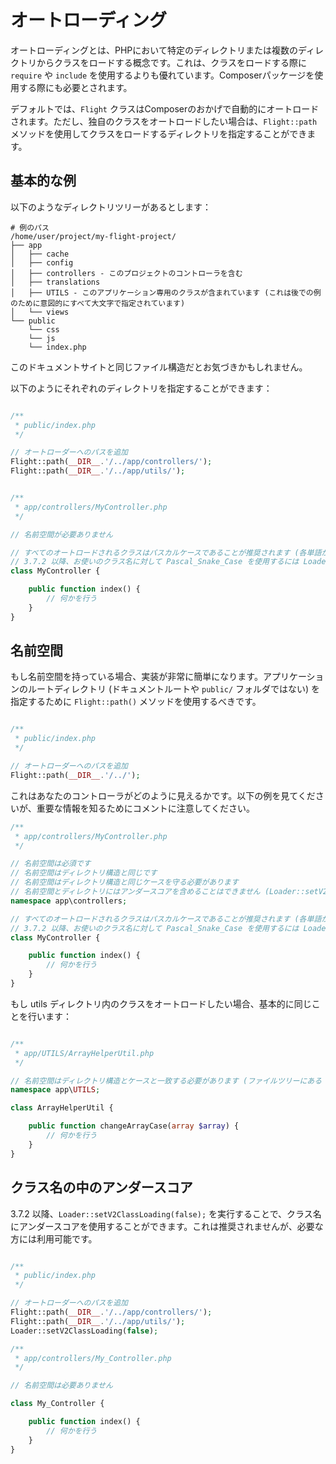 # オートローディング

オートローディングとは、PHPにおいて特定のディレクトリまたは複数のディレクトリからクラスをロードする概念です。これは、クラスをロードする際に `require` や `include` を使用するよりも優れています。Composerパッケージを使用する際にも必要とされます。

デフォルトでは、`Flight` クラスはComposerのおかげで自動的にオートロードされます。ただし、独自のクラスをオートロードしたい場合は、`Flight::path` メソッドを使用してクラスをロードするディレクトリを指定することができます。

## 基本的な例

以下のようなディレクトリツリーがあるとします：

```text
# 例のパス
/home/user/project/my-flight-project/
├── app
│   ├── cache
│   ├── config
│   ├── controllers - このプロジェクトのコントローラを含む
│   ├── translations
│   ├── UTILS - このアプリケーション専用のクラスが含まれています (これは後での例のために意図的にすべて大文字で指定されています)
│   └── views
└── public
    └── css
	└── js
	└── index.php
```

このドキュメントサイトと同じファイル構造だとお気づきかもしれません。

以下のようにそれぞれのディレクトリを指定することができます：

```php

/**
 * public/index.php
 */

// オートローダーへのパスを追加
Flight::path(__DIR__.'/../app/controllers/');
Flight::path(__DIR__.'/../app/utils/');


/**
 * app/controllers/MyController.php
 */

// 名前空間が必要ありません

// すべてのオートロードされるクラスはパスカルケースであることが推奨されます (各単語が大文字で、スペースはなし)
// 3.7.2 以降、お使いのクラス名に対して Pascal_Snake_Case を使用するには Loader::setV2ClassLoading(false); を実行できます
class MyController {

	public function index() {
		// 何かを行う
	}
}
```

## 名前空間

もし名前空間を持っている場合、実装が非常に簡単になります。アプリケーションのルートディレクトリ (ドキュメントルートや `public/` フォルダではない) を指定するために `Flight::path()` メソッドを使用するべきです。

```php

/**
 * public/index.php
 */

// オートローダーへのパスを追加
Flight::path(__DIR__.'/../');
```

これはあなたのコントローラがどのように見えるかです。以下の例を見てくださいが、重要な情報を知るためにコメントに注意してください。

```php
/**
 * app/controllers/MyController.php
 */

// 名前空間は必須です
// 名前空間はディレクトリ構造と同じです
// 名前空間はディレクトリ構造と同じケースを守る必要があります
// 名前空間とディレクトリにはアンダースコアを含めることはできません (Loader::setV2ClassLoading(false) が設定されていない限り)
namespace app\controllers;

// すべてのオートロードされるクラスはパスカルケースであることが推奨されます (各単語が大文字で、スペースはなし)
// 3.7.2 以降、お使いのクラス名に対して Pascal_Snake_Case を使用するには Loader::setV2ClassLoading(false); を実行できます
class MyController {

	public function index() {
		// 何かを行う
	}
}
```

もし utils ディレクトリ内のクラスをオートロードしたい場合、基本的に同じことを行います：

```php

/**
 * app/UTILS/ArrayHelperUtil.php
 */

// 名前空間はディレクトリ構造とケースと一致する必要があります (ファイルツリーにある UTILS ディレクトリのように大文字であることに注意してください)
namespace app\UTILS;

class ArrayHelperUtil {

	public function changeArrayCase(array $array) {
		// 何かを行う
	}
}
```

## クラス名の中のアンダースコア

3.7.2 以降、`Loader::setV2ClassLoading(false);` を実行することで、クラス名にアンダースコアを使用することができます。これは推奨されませんが、必要な方には利用可能です。

```php

/**
 * public/index.php
 */

// オートローダーへのパスを追加
Flight::path(__DIR__.'/../app/controllers/');
Flight::path(__DIR__.'/../app/utils/');
Loader::setV2ClassLoading(false);

/**
 * app/controllers/My_Controller.php
 */

// 名前空間は必要ありません

class My_Controller {

	public function index() {
		// 何かを行う
	}
}
```